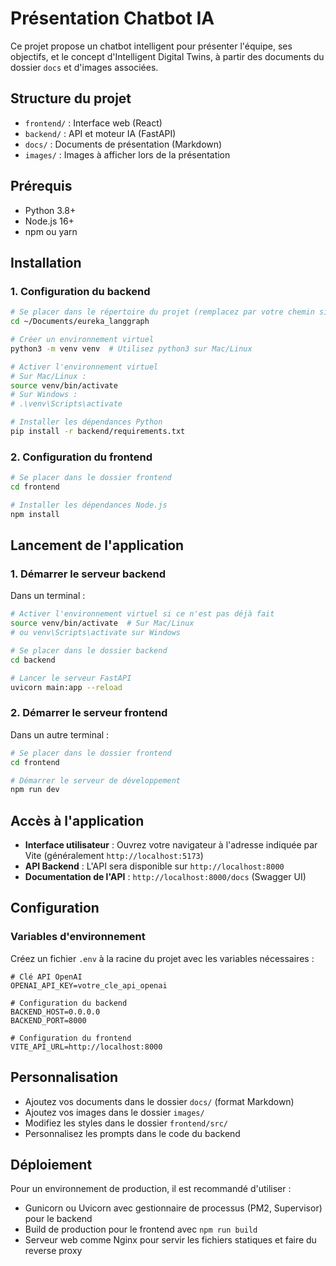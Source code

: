# Présentation Chatbot IA

Ce projet propose un chatbot intelligent pour présenter l'équipe, ses objectifs, et le concept d'Intelligent Digital Twins, à partir des documents du dossier `docs` et d'images associées.

## Structure du projet

- `frontend/` : Interface web (React)
- `backend/`  : API et moteur IA (FastAPI)
- `docs/`     : Documents de présentation (Markdown)
- `images/`   : Images à afficher lors de la présentation

## Prérequis

- Python 3.8+
- Node.js 16+
- npm ou yarn

## Installation

### 1. Configuration du backend

```bash
# Se placer dans le répertoire du projet (remplacez par votre chemin si nécessaire)
cd ~/Documents/eureka_langgraph

# Créer un environnement virtuel
python3 -m venv venv  # Utilisez python3 sur Mac/Linux

# Activer l'environnement virtuel
# Sur Mac/Linux :
source venv/bin/activate
# Sur Windows :
# .\venv\Scripts\activate

# Installer les dépendances Python
pip install -r backend/requirements.txt
```

### 2. Configuration du frontend

```bash
# Se placer dans le dossier frontend
cd frontend

# Installer les dépendances Node.js
npm install
```

## Lancement de l'application

### 1. Démarrer le serveur backend

Dans un terminal :

```bash
# Activer l'environnement virtuel si ce n'est pas déjà fait
source venv/bin/activate  # Sur Mac/Linux
# ou venv\Scripts\activate sur Windows

# Se placer dans le dossier backend
cd backend

# Lancer le serveur FastAPI
uvicorn main:app --reload
```

### 2. Démarrer le serveur frontend

Dans un autre terminal :

```bash
# Se placer dans le dossier frontend
cd frontend

# Démarrer le serveur de développement
npm run dev
```

## Accès à l'application

- **Interface utilisateur** : Ouvrez votre navigateur à l'adresse indiquée par Vite (généralement `http://localhost:5173`)
- **API Backend** : L'API sera disponible sur `http://localhost:8000`
- **Documentation de l'API** : `http://localhost:8000/docs` (Swagger UI)

## Configuration

### Variables d'environnement

Créez un fichier `.env` à la racine du projet avec les variables nécessaires :

```env
# Clé API OpenAI
OPENAI_API_KEY=votre_cle_api_openai

# Configuration du backend
BACKEND_HOST=0.0.0.0
BACKEND_PORT=8000

# Configuration du frontend
VITE_API_URL=http://localhost:8000
```

## Personnalisation

- Ajoutez vos documents dans le dossier `docs/` (format Markdown)
- Ajoutez vos images dans le dossier `images/`
- Modifiez les styles dans le dossier `frontend/src/`
- Personnalisez les prompts dans le code du backend

## Déploiement

Pour un environnement de production, il est recommandé d'utiliser :
- Gunicorn ou Uvicorn avec gestionnaire de processus (PM2, Supervisor) pour le backend
- Build de production pour le frontend avec `npm run build`
- Serveur web comme Nginx pour servir les fichiers statiques et faire du reverse proxy